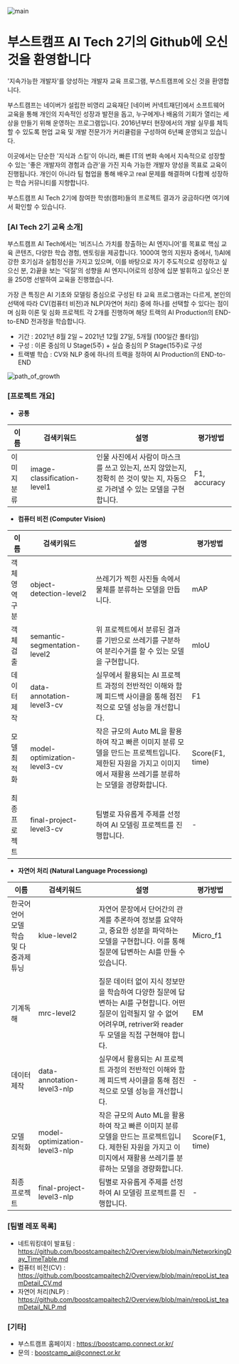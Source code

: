 ![main](https://user-images.githubusercontent.com/50396533/147069300-5038c779-faa4-404b-b1fd-e9e3896f06b4.png)

# 부스트캠프 AI Tech 2기의 Github에 오신 것을 환영합니다
'지속가능한 개발자'를 양성하는 개발자 교육 프로그램, 부스트캠프에 오신 것을 환영합니다.

부스트캠프는 네이버가 설립한 비영리 교육재단 [네이버 커넥트재단]에서 소프트웨어 교육을 통해 개인의 지속적인 성장과 발전을 돕고, 누구에게나 배움의 기회가 열리는 세상을 만들기 위해 운영하는 프로그램입니다. 2016년부터 현장에서의 개발 실무를 체득할 수 있도록 현업 교육 및 개발 전문가가 커리큘럼을 구성하여 6년째 운영되고 있습니다.

이곳에서는 단순한 '지식과 스킬'이 아니라, 빠른 IT의 변화 속에서 지속적으로 성장할 수 있는 '좋은 개발자의 경험과 습관'을 가진 지속 가능한 개발자 양성을 목표로 교육이 진행됩니다. 개인이 아니라 팀 협업을 통해 배우고 real 문제를 해결하며 다함께 성장하는 학습 커뮤니티를 지향합니다.

부스트캠프 AI Tech 2기에 참여한 학생(캠퍼)들의 프로젝트 결과가 궁금하다면 여기에서 확인할 수 있습니다.

### [AI Tech 2기 교육 소개]
부스트캠프 AI Tech에서는 '비즈니스 가치를 창출하는 AI 엔지니어'를 목표로 핵심 교육 콘텐츠, 다양한 학습 경험, 멘토링을 제공합니다. 1000여 명의 지원자 중에서, 1)AI에 강한 호기심과 실험정신을 가지고 있으며, 이를 바탕으로 자기 주도적으로 성장하고 싶으신 분, 2)끝을 보는 '덕질'의 성향을 AI 엔지니어로의 성장에 십분 발휘하고 싶으신 분을 250명 선발하여 교육을 진행했습니다.

가장 큰 특징은 AI 기초와 모델링 중심으로 구성된 타 교육 프로그램과는 다르게, 본인의 선택에 따라 CV(컴퓨터 비전)과 NLP(자연어 처리) 중에 하나를 선택할 수 있다는 점이며 심화 이론 및 심화 프로젝트 각 2개를 진행하며 해당 트랙의 AI Production의 END-to-END 전과정을 학습합니다.

* 기간 : 2021년 8월 2일 ~ 2021년 12월 27일, 5개월 (100일간 풀타임)
* 구성 : 이론 중심의 U Stage(5주) + 실습 중심의 P Stage(15주)로 구성
* 트랙별 학습 : CV와 NLP 중에 하나의 트랙을 정하여 AI Production의 END-to-END 

![path_of_growth](https://user-images.githubusercontent.com/50396533/147070055-023f8015-eb19-47a7-8497-b97f9685f538.png)

### [프로젝트 개요]


* __공통__

이름|검색키워드|설명|평가방법
----|----|----|----
이미지분류|image-classification-level1|인물 사진에서 사람이 마스크를 쓰고 있는지, 쓰지 않았는지, 정확히 쓴 것이 맞는 지, 자동으로 가려낼 수 있는 모델을 구현합니다. |F1, accuracy


* __컴퓨터 비전 (Computer Vision)__

이름|검색키워드|설명|평가방법
----|----|----|----
객체 영역 구분|object-detection-level2|쓰레기가 찍힌 사진들 속에서 물체를 분류하는 모델을 만듭니다. |mAP
객체 검출|semantic-segmentation-level2|위 프로젝트에서 분류된 결과를 기반으로 쓰레기를 구분하여 분리수거를 할 수 있는 모델을 구현합니다. |mIoU
데이터 제작|data-annotation-level3-cv|실무에서 활용되는 AI 프로젝트 과정의 전반적인 이해와 함께 피드백 사이클을 통해 점진적으로 모델 성능을 개선합니다. |F1
모델 최적화|model-optimization-level3-cv|작은 규모의 Auto ML을 활용하여 작고 빠른 이미지 분류 모델을 만드는 프로젝트입니다. 제한된 자원을 가지고 이미지에서 재활용 쓰레기를 분류하는 모델을 경량화합니다. |Score(F1, time)
최종 프로젝트|final-project-level3-cv|팀별로 자유롭게 주제를 선정하여 AI 모델링 프로젝트를 진행합니다. |-


* __자연어 처리 (Natural Language Processiong)__

이름|검색키워드|설명|평가방법
----|----|----|----
한국어 언어 모델 학습 및 다중과제 튜닝|klue-level2|자연어 문장에서 단어간의 관계를 추론하여 정보를 요약하고, 중요한 성분을 파악하는 모델을 구현합니다. 이를 통해 질문에 답변하는 AI를 만들 수 있습니다. |Micro_f1
기계독해|mrc-level2|질문 데이터 없이 지식 정보만을 학습하여 다양한 질문에 답변하는 AI를 구현합니다. 어떤 질문이 입력될지 알 수 없어 어려우며, retriver와 reader 두 모델을 직접 구현해야 합니다. |EM
데이터 제작|data-annotation-level3-nlp|실무에서 활용되는 AI 프로젝트 과정의 전반적인 이해와 함께 피드백 사이클을 통해 점진적으로 모델 성능을 개선합니다. |-
모델 최적화|model-optimization-level3-nlp|작은 규모의 Auto ML을 활용하여 작고 빠른 이미지 분류 모델을 만드는 프로젝트입니다. 제한된 자원을 가지고 이미지에서 재활용 쓰레기를 분류하는 모델을 경량화합니다. |Score(F1, time)
최종 프로젝트|final-project-level3-nlp|팀별로 자유롭게 주제를 선정하여 AI 모델링 프로젝트를 진행합니다. |-

### [팀별 레포 목록]
* 네트워킹데이 발표팀 : https://github.com/boostcampaitech2/Overview/blob/main/NetworkingDay_TimeTable.md
* 컴퓨터 비전(CV) : https://github.com/boostcampaitech2/Overview/blob/main/repoList_teamDetail_CV.md
* 자연어 처리(NLP) : https://github.com/boostcampaitech2/Overview/blob/main/repoList_teamDetail_NLP.md

### [기타]
* 부스트캠프 홈페이지 : https://boostcamp.connect.or.kr/
* 문의 : boostcamp_ai@connect.or.kr
